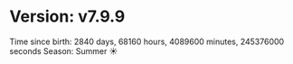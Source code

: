 # Version: v7.9.9
Time since birth: 2840 days, 68160 hours, 4089600 minutes, 245376000 seconds
Season: Summer ☀️
